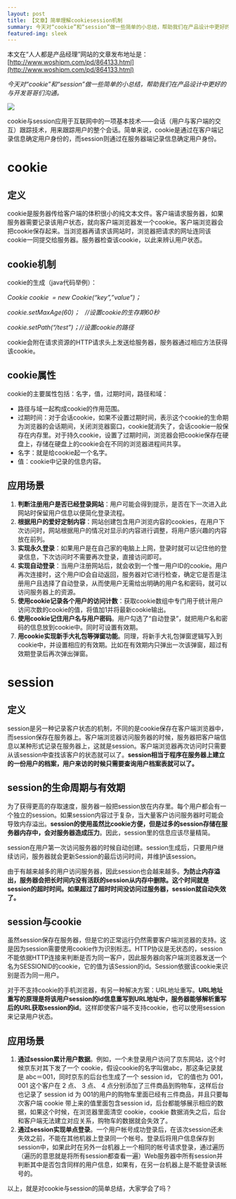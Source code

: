 ```yaml
---
layout: post
title: 【文章】简单理解cookiesession机制
summary: 今天对“cookie”和“session”做一些简单的小总结，帮助我们在产品设计中更好的与开发哥哥们沟通。
featured-img: sleek
---
```


本文在“人人都是产品经理”网站的文章发布地址是：[http://www.woshipm.com/pd/864133.html](http://www.woshipm.com/pd/864133.html)

*今天对“cookie”和“session”做一些简单的小总结，帮助我们在产品设计中更好的与开发哥哥们沟通。*

![](https://i.imgur.com/23rcIVv.jpg)

cookie与session应用于互联网中的一项基本技术——会话（用户与客户端的交互）跟踪技术，用来跟踪用户的整个会话。简单来说，cookie是通过在客户端记录信息确定用户身份的，而session则通过在服务器端记录信息确定用户身份。

# cookie #

## 定义 ##

cookie是服务器传给客户端的体积很小的纯文本文件。客户端请求服务器，如果服务器需要记录该用户状态，就向客户端浏览器发一个cookie。客户端浏览器会把cookie保存起来。当浏览器再请求该网站时，浏览器把请求的网址连同该cookie一同提交给服务器。服务器检查该cookie，以此来辨认用户状态。

## cookie机制 ##

cookie的生成（java代码举例）：

*Cookie cookie  = new Cookie(“key”,”value”)；*

*cookie.setMaxAge(60)；   //设置cookie的生存期60秒*

*cookie.setPath(“/test”)；//设置cookie的路径*

cookie会附在请求资源的HTTP请求头上发送给服务器，服务器通过相应方法获得该cookie。

## cookie属性 ##

cookie的主要属性包括：名字，值，过期时间，路径和域：

- 路径与域一起构成cookie的作用范围。
- 过期时间：对于会话cookie，如果不设置过期时间，表示这个cookie的生命期为浏览器的会话期间，关闭浏览器窗口，cookie就消失了，会话cookie一般保存在内存里。对于持久cookie，设置了过期时间，浏览器会把cookie保存在硬盘上，存储在硬盘上的cookie会在不同的浏览器进程间共享。
- 名字：就是给cookie起一个名字。
- 值：cookie中记录的信息内容。

## 应用场景 ##

1. **判断注册用户是否已经登录网站**：用户可能会得到提示，是否在下一次进入此网站时保留用户信息以便简化登录流程。
2. **根据用户的爱好定制内容**：网站创建包含用户浏览内容的cookies，在用户下次访问时，网站根据用户的情况对显示的内容进行调整，将用户感兴趣的内容放在前列。
3. **实现永久登录**：如果用户是在自己家的电脑上上网，登录时就可以记住他的登录信息，下次访问时不需要再次登录，直接访问即可。
4. **实现自动登录**：当用户注册网站后，就会收到一个惟一用户ID的cookie。用户再次连接时，这个用户ID会自动返回，服务器对它进行检查，确定它是否是注册用户且选择了自动登录，从而使用户无需给出明确的用户名和密码，就可以访问服务器上的资源。
5. **使用cookie记录各个用户的访问计数**：获取cookie数组中专门用于统计用户访问次数的cookie的值，将值加1并将最新cookie输出。
6. **使用cookie记住用户名与用户密码**。用户勾选了“自动登录”，就把用户名和密码的信息放到cookie中。同时可设置有效期。
7. **用cookie实现新手大礼包等弹窗功能**。同理，将新手大礼包弹窗逻辑写入到cookie中，并设置相应的有效期。比如在有效期内只弹出一次该弹窗，超过有效期登录后再次弹出弹窗。

# session #

## 定义 ##

session是另一种记录客户状态的机制，不同的是cookie保存在客户端浏览器中，而session保存在服务器上。客户端浏览器访问服务器的时候，服务器把客户端信息以某种形式记录在服务器上，这就是session。客户端浏览器再次访问时只需要从该session中查找该客户的状态就可以了。**session相当于程序在服务器上建立的一份用户的档案，用户来访的时候只需要查询用户档案表就可以了。**

## session的生命周期与有效期 ##

为了获得更高的存取速度，服务器一般把session放在内存里。每个用户都会有一个独立的session。如果session内容过于复杂，当大量客户访问服务器时可能会导致内存溢出。**session的使用虽然比cookie方便，但是过多的session存储在服务器内存中，会对服务器造成压力**。因此，session里的信息应该尽量精简。

session在用户第一次访问服务器的时候自动创建。session生成后，只要用户继续访问，服务器就会更新Session的最后访问时间，并维护该session。

由于有越来越多的用户访问服务器，因此session也会越来越多。**为防止内存溢出，服务器会把长时间内没有活跃的session从内存中删除。这个时间就是session的超时时间。如果超过了超时时间没访问过服务器，session就自动失效了。**

## session与cookie ##

虽然session保存在服务器，但是它的正常运行仍然需要客户端浏览器的支持。这是因为session需要使用cookie作为识别标志。HTTP协议是无状态的，session不能依据HTTP连接来判断是否为同一客户，因此服务器向客户端浏览器发送一个名为SESSIONID的cookie，它的值为该Session的id。Session依据该cookie来识别是否为同一用户。

对于不支持cookie的手机浏览器，有另一种解决方案：URL地址重写。**URL地址重写的原理是将该用户session的id信息重写到URL地址中，服务器能够解析重写后的URL获取session的id**。这样即使客户端不支持cookie，也可以使用session来记录用户状态。

## 应用场景 ##

1. **通过session累计用户数据**。例如，一个未登录用户访问了京东网站，这个时候京东对其下发了一个 cookie，假设cookie的名字叫做abc，那这条记录就是 abc＝001，同时京东的后台也生成了一个 session id， 它的值也为 001， 001 这个客户在 2 点、 3 点、 4 点分别添加了三件商品到购物车，这样后台也记录了 session id 为 001的用户的购物车里面已经有三件商品，并且只要每次客户端 cookie 带上来的值里面包含session id，后台都能够展示相应的数据，如果这个时候，在浏览器里面清空 cookie，cookie 数据消失之后，后台和客户端无法建立对应关系，购物车的数据就会失效了。
2. **通过session实现单点登录**。一个用户帐号成功登录后，在该次session还未失效之前，不能在其他机器上登录同一个帐号。登录后将用户信息保存到session中，如果此时在另外一台机器上一个相同的帐号请求登录，通过遍历（遍历的意思就是将所有session都查看一遍）Web服务器中所有session并判断其中是否包含同样的用户信息，如果有，在另一台机器上是不能登录该帐号的。

以上，就是对cookie与session的简单总结，大家学会了吗？





